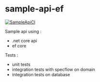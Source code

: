 # sample-api-ef

[![SampleApiCI](https://github.com/matthiasrondenet/sample-api-ef/actions/workflows/dotnetcore.yml/badge.svg)](https://github.com/matthiasrondenet/sample-api-ef/actions/workflows/dotnetcore.yml)

Sample api using : 
- .net core api
- ef core 

Tests :
- unit tests
- integration tests with specflow on domain
- integration tests on database
